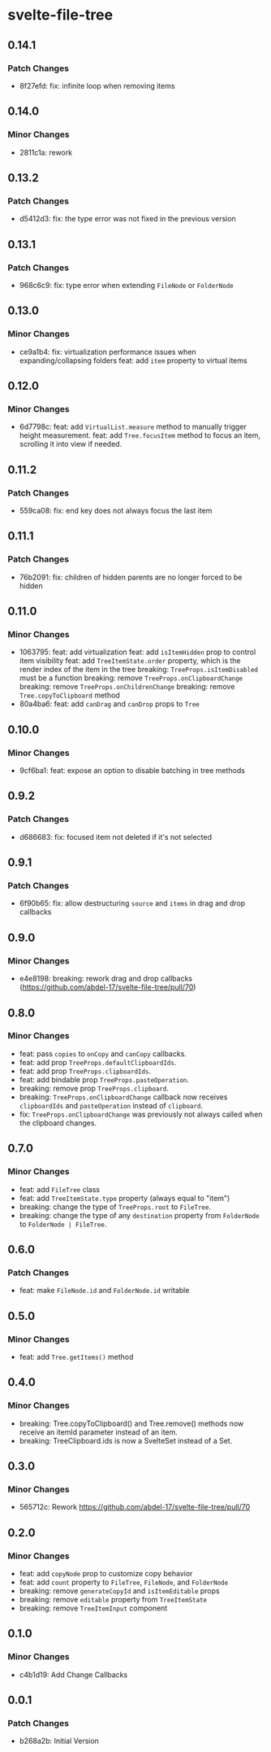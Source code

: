 # svelte-file-tree

## 0.14.1

### Patch Changes

- 8f27efd: fix: infinite loop when removing items

## 0.14.0

### Minor Changes

- 2811c1a: rework

## 0.13.2

### Patch Changes

- d5412d3: fix: the type error was not fixed in the previous version

## 0.13.1

### Patch Changes

- 968c6c9: fix: type error when extending `FileNode` or `FolderNode`

## 0.13.0

### Minor Changes

- ce9a1b4:
  fix: virtualization performance issues when expanding/collapsing folders
  feat: add `item` property to virtual items

## 0.12.0

### Minor Changes

- 6d7798c:
  feat: add `VirtualList.measure` method to manually trigger height measurement.
  feat: add `Tree.focusItem` method to focus an item, scrolling it into view if needed.

## 0.11.2

### Patch Changes

- 559ca08: fix: end key does not always focus the last item

## 0.11.1

### Patch Changes

- 76b2091: fix: children of hidden parents are no longer forced to be hidden

## 0.11.0

### Minor Changes

- 1063795:
  feat: add virtualization
  feat: add `isItemHidden` prop to control item visibility
  feat: add `TreeItemState.order` property, which is the render index of the item in the tree
  breaking: `TreeProps.isItemDisabled` must be a function
  breaking: remove `TreeProps.onClipboardChange`
  breaking: remove `TreeProps.onChildrenChange`
  breaking: remove `Tree.copyToClipboard` method
- 80a4ba6: feat: add `canDrag` and `canDrop` props to `Tree`

## 0.10.0

### Minor Changes

- 9cf6ba1: feat: expose an option to disable batching in tree methods

## 0.9.2

### Patch Changes

- d686683: fix: focused item not deleted if it's not selected

## 0.9.1

### Patch Changes

- 6f90b65: fix: allow destructuring `source` and `items` in drag and drop callbacks

## 0.9.0

### Minor Changes

- e4e8198: breaking: rework drag and drop callbacks (https://github.com/abdel-17/svelte-file-tree/pull/70)

## 0.8.0

### Minor Changes

- feat: pass `copies` to `onCopy` and `canCopy` callbacks.
- feat: add prop `TreeProps.defaultClipboardIds`.
- feat: add prop `TreeProps.clipboardIds`.
- feat: add bindable prop `TreeProps.pasteOperation`.
- breaking: remove prop `TreeProps.clipboard`.
- breaking: `TreeProps.onClipboardChange` callback now receives `clipboardIds` and `pasteOperation` instead of `clipboard`.
- fix: `TreeProps.onClipboardChange` was previously not always called when the clipboard changes.

## 0.7.0

### Minor Changes

- feat: add `FileTree` class
- feat: add `TreeItemState.type` property (always equal to "item")
- breaking: change the type of `TreeProps.root` to `FileTree`.
- breaking: change the type of any `destination` property from `FolderNode` to `FolderNode | FileTree`.

## 0.6.0

### Patch Changes

- feat: make `FileNode.id` and `FolderNode.id` writable

## 0.5.0

### Minor Changes

- feat: add `Tree.getItems()` method

## 0.4.0

### Minor Changes

- breaking: Tree.copyToClipboard() and Tree.remove() methods now receive an itemId parameter instead of an item.
- breaking: TreeClipboard.ids is now a SvelteSet instead of a Set.

## 0.3.0

### Minor Changes

- 565712c: Rework
  https://github.com/abdel-17/svelte-file-tree/pull/70

## 0.2.0

### Minor Changes

- feat: add `copyNode` prop to customize copy behavior
- feat: add `count` property to `FileTree`, `FileNode`, and `FolderNode`
- breaking: remove `generateCopyId` and `isItemEditable` props
- breaking: remove `editable` property from `TreeItemState`
- breaking: remove `TreeItemInput` component

## 0.1.0

### Minor Changes

- c4b1d19: Add Change Callbacks

## 0.0.1

### Patch Changes

- b268a2b: Initial Version
